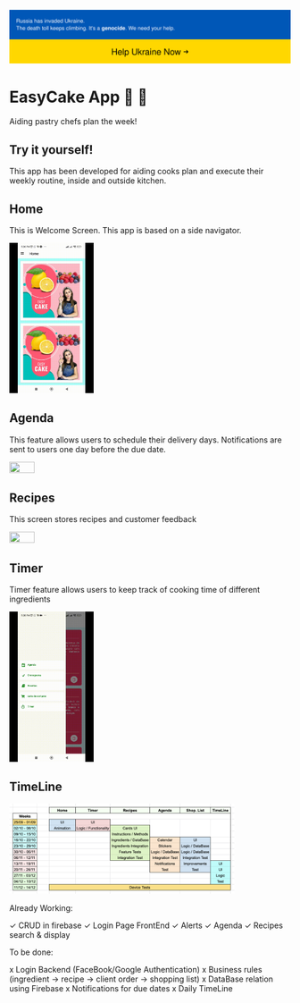 [![Stand With Ukraine](https://raw.githubusercontent.com/vshymanskyy/StandWithUkraine/main/banner2-direct.svg)](https://stand-with-ukraine.pp.ua)


# EasyCake App :cake: :iphone:

Aiding pastry chefs plan the week!



## Try it yourself!

This app has been developed for aiding cooks plan and execute their weekly routine, inside and outside kitchen.

## Home

This is Welcome Screen. This app is based on a side navigator.


<img src="https://github.com/RafaeldeLimaThomaz/pdm-2022/blob/main/assets/Home.gif" width="30%" height="30%"/>



## Agenda

This feature allows users to schedule their delivery days. Notifications are sent to users one day before the due date.


<img src="https://github.com/RafaeldeLimaThomaz/pdm-2022/blob/main/assets/Agenda.gif" width="30%" height="30%"/>


## Recipes

This screen stores recipes and customer feedback


<img src="https://github.com/RafaeldeLimaThomaz/pdm-2022/blob/main/assets/Recipes.gif" width="30%" height="30%"/>

## Timer

Timer feature allows users to keep track of cooking time of different ingredients

<img src="https://github.com/RafaeldeLimaThomaz/pdm-2022/blob/main/assets/Timer.gif" width="30%" height="30%"/>


## TimeLine

<img src="https://github.com/RafaeldeLimaThomaz/pdm-2022/blob/main/assets/TimeLine.png" width="80%" height="80%"/>




Already Working:

✓ CRUD in firebase
✓ Login Page FrontEnd
✓ Alerts
✓ Agenda
✓ Recipes search & display

To be done:

x Login Backend (FaceBook/Google Authentication)
x Business rules (ingredient -> recipe -> client order -> shopping list)
x DataBase relation using Firebase
x Notifications for due dates
x Daily TimeLine

